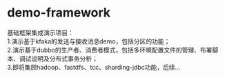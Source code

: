 # demo-framework
基础框架集成演示项目：<br />
1.演示基于kfaka的发送与接收消息demo，包括分区的功能；<br />
2.演示基于dubbo的生产者、消费者模式，包括多环境配置文件的管理、布署脚本、调试说明及分布式事务分析；<br />
3.即将集顾hadoop、fastdfs、tcc、sharding-jdbc功能，后续...<br />
